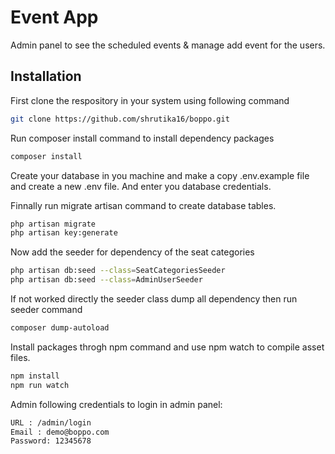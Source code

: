 # Event App

Admin panel to see the scheduled events & manage add event for the users.

## Installation

First clone the respository in your system using following command

```bash
git clone https://github.com/shrutika16/boppo.git
```
Run composer install command to install dependency packages
```bash
composer install
```

Create your database in you machine and make a copy .env.example file and create a new .env file. And enter you database credentials.

Finnally run migrate artisan command to create database tables.
```bash
php artisan migrate
php artisan key:generate
```

Now add the seeder for dependency of the seat categories
```bash
php artisan db:seed --class=SeatCategoriesSeeder
php artisan db:seed --class=AdminUserSeeder
```
If not worked directly the seeder class dump all dependency then run seeder command
```bash
composer dump-autoload
```

Install packages throgh npm command and use npm watch to compile asset files.
```bash
npm install
npm run watch
```

Admin following credentials to login in admin panel:

```bash
URL : /admin/login
Email : demo@boppo.com
Password: 12345678
```
